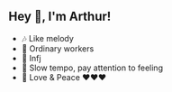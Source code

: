 ## Hey 👋, I'm Arthur!  

- 🎶 Like melody
- 🌱 Ordinary workers
- 🤖 Infj
- 👀 Slow tempo, pay attention to feeling
- 🌈 Love & Peace ❤️❤️❤️

<!---
Xosin/Xosin is a ✨ special ✨ repository because its `README.md` (this file) appears on your GitHub profile.
You can click the Preview link to take a look at your changes.
--->
